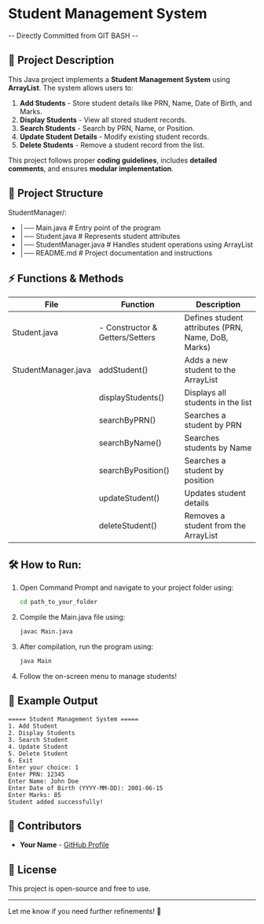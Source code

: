 # Student Management System

-- Directly Committed from GIT BASH --

## 📖 Project Description

This Java project implements a **Student Management System** using **ArrayList**. The system allows users to:

1. **Add Students** - Store student details like PRN, Name, Date of Birth, and Marks.
2. **Display Students** - View all stored student records.
3. **Search Students** - Search by PRN, Name, or Position.
4. **Update Student Details** - Modify existing student records.
5. **Delete Students** - Remove a student record from the list.

This project follows proper **coding guidelines**, includes **detailed comments**, and ensures **modular implementation**.

## 📂 Project Structure

StudentManager/:
- │── Main.java               # Entry point of the program
- │── Student.java            # Represents student attributes
- │── StudentManager.java     # Handles student operations using ArrayList
- │── README.md               # Project documentation and instructions

## ⚡ Functions & Methods

| File                | Function                      | Description |
|---------------------|-----------------------------|-------------|
| Student.java       | - Constructor & Getters/Setters | Defines student attributes (PRN, Name, DoB, Marks) |
| StudentManager.java | addStudent()                 | Adds a new student to the ArrayList |
|                     | displayStudents()            | Displays all students in the list |
|                     | searchByPRN()                | Searches a student by PRN |
|                     | searchByName()               | Searches students by Name |
|                     | searchByPosition()           | Searches a student by position |
|                     | updateStudent()              | Updates student details |
|                     | deleteStudent()              | Removes a student from the ArrayList |

## 🛠️ **How to Run**:

1. Open Command Prompt and navigate to your project folder using:
   ```sh
   cd path_to_your_folder
   ```
2. Compile the Main.java file using:
   ```sh
   javac Main.java
   ```
3. After compilation, run the program using:
   ```sh
   java Main
   ```
4. Follow the on-screen menu to manage students!

## 📌 Example Output

```
===== Student Management System =====
1. Add Student
2. Display Students
3. Search Student
4. Update Student
5. Delete Student
6. Exit
Enter your choice: 1
Enter PRN: 12345
Enter Name: John Doe
Enter Date of Birth (YYYY-MM-DD): 2001-06-15
Enter Marks: 85
Student added successfully!
```

## 📜 Contributors

- **Your Name** - [GitHub Profile](https://github.com/your-username)

## 📄 License

This project is open-source and free to use.

---
Let me know if you need further refinements! 🚀

